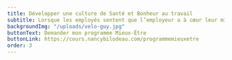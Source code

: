 ```yaml
---
title: Développer une culture de Santé et Bonheur au travail
subtitle: Lorsque les employés sentent que l’employeur a à cœur leur mieux-être, ils ont encore plus à cœur le succès de l’entreprise.
backgroundImg: "/uploads/velo-guy.jpg"
buttonText: Demander mon programme Mieux-Être
buttonLink: https://cours.nancybilodeau.com/programmemieuxetre
order: 3
---
```

